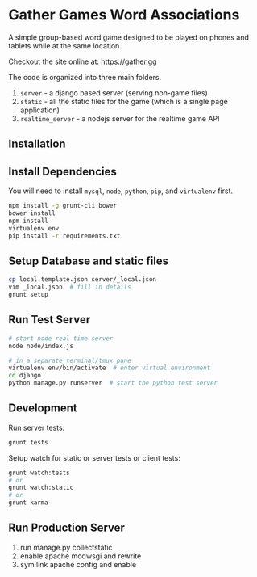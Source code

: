 # Gather Games Word Associations

A simple group-based word game designed to be played on phones and tablets
while at the same location.

Checkout the site online at: https://gather.gg

The code is organized into three main folders.

1. `server` - a django based server (serving non-game files)
2. `static` - all the static files for the game (which is a single page application)
3. `realtime_server` - a nodejs server for the realtime game API

## Installation

## Install Dependencies

You will need to install `mysql`, `node`, `python`, `pip`, and `virtualenv` first.

```bash
npm install -g grunt-cli bower
bower install
npm install
virtualenv env
pip install -r requirements.txt
```

## Setup Database and static files

```bash
cp local.template.json server/_local.json
vim _local.json  # fill in details
grunt setup
```

## Run Test Server

```bash
# start node real time server
node node/index.js

# in a separate terminal/tmux pane
virtualenv env/bin/activate  # enter virtual environment
cd django
python manage.py runserver  # start the python test server
```

## Development

Run server tests:

```bash
grunt tests
```

Setup watch for static or server tests or client tests:

```bash
grunt watch:tests
# or
grunt watch:static
# or 
grunt karma
```

## Run Production Server

1. run manage.py collectstatic
2. enable apache modwsgi and rewrite
3. sym link apache config and enable
